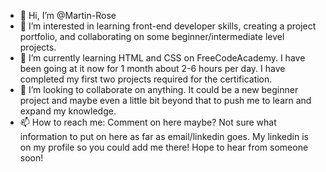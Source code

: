 - 👋 Hi, I’m @Martin-Rose
- 👀 I’m interested in learning front-end developer skills, creating a project portfolio, and collaborating on some beginner/intermediate level projects.
- 🌱 I’m currently learning HTML and CSS on FreeCodeAcademy.  I have been going at it now for 1 month about 2-6 hours per day.  I have completed my first two projects required for the certification.
- 💞️ I’m looking to collaborate on anything.  It could be a new beginner project and maybe even a little bit beyond that to push me to learn and expand my knowledge.
- 📫 How to reach me:  Comment on here maybe?  Not sure what information to put on here as far as email/linkedin goes.  My linkedin is on my profile so you could add me there!  Hope to hear from someone soon!

<!---
Martin-Rose/Martin-Rose is a ✨ special ✨ repository because its `README.md` (this file) appears on your GitHub profile.
You can click the Preview link to take a look at your changes.
--->

